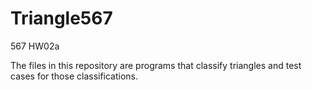 # Triangle567
567 HW02a

The files in this repository are programs that classify triangles and test cases for those classifications. 
